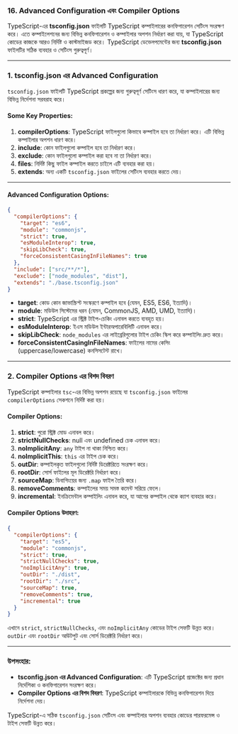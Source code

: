 ### **16. Advanced Configuration এবং Compiler Options**

TypeScript-এর **tsconfig.json** ফাইলটি TypeScript কম্পাইলারের কনফিগারেশন সেটিংস সংরক্ষণ করে। এতে কম্পাইলেশনের জন্য বিভিন্ন কনফিগারেশন ও কম্পাইলার অপশন নির্ধারণ করা যায়, যা TypeScript কোডের কাজকে আরও নির্দিষ্ট ও কাস্টমাইজড করে। TypeScript ডেভেলপমেন্টের জন্য **tsconfig.json** ফাইলটির সঠিক ব্যবহার ও সেটিংস গুরুত্বপূর্ণ।

---

### **1. tsconfig.json এর Advanced Configuration**

`tsconfig.json` ফাইলটি TypeScript প্রকল্পের জন্য গুরুত্বপূর্ণ সেটিংস ধারণ করে, যা কম্পাইলারের জন্য বিভিন্ন নির্দেশনা সরবরাহ করে।

#### **Some Key Properties:**

1. **compilerOptions**: TypeScript ফাইলগুলো কিভাবে কম্পাইল হবে তা নির্ধারণ করে। এটি বিভিন্ন কম্পাইলার অপশন ধারণ করে।
2. **include**: কোন ফাইলগুলো কম্পাইল হবে তা নির্ধারণ করে।
3. **exclude**: কোন ফাইলগুলো কম্পাইল করা হবে না তা নির্ধারণ করে।
4. **files**: নির্দিষ্ট কিছু ফাইল কম্পাইল করতে চাইলে এটি ব্যবহার করা হয়।
5. **extends**: অন্য একটি `tsconfig.json` ফাইলের সেটিংস ব্যবহার করতে দেয়।

---

#### **Advanced Configuration Options:**

```json
{
  "compilerOptions": {
    "target": "es6",
    "module": "commonjs",
    "strict": true,
    "esModuleInterop": true,
    "skipLibCheck": true,
    "forceConsistentCasingInFileNames": true
  },
  "include": ["src/**/*"],
  "exclude": ["node_modules", "dist"],
  "extends": "./base.tsconfig.json"
}
```

- **target**: কোড কোন জাভাস্ক্রিপ্ট সংস্করণে কম্পাইল হবে (যেমন, ES5, ES6, ইত্যাদি)।
- **module**: মডিউল সিস্টেমের ধরন (যেমন, CommonJS, AMD, UMD, ইত্যাদি)।
- **strict**: TypeScript এর স্ট্রিক্ট টাইপ-চেকিং এনাবল করতে ব্যবহৃত হয়।
- **esModuleInterop**: ইএস মডিউল ইন্টারঅপারেবিলিটি এনাবল করে।
- **skipLibCheck**: `node_modules` এর লাইব্রেরিগুলোর টাইপ চেকিং স্কিপ করে কম্পাইলিং দ্রুত করে।
- **forceConsistentCasingInFileNames**: ফাইলের নামের কেসিং (uppercase/lowercase) কনসিসটেন্ট রাখে।

---

### **2. Compiler Options এর বিশদ বিবরণ**

TypeScript কম্পাইলার `tsc`-এর বিভিন্ন অপশন রয়েছে যা `tsconfig.json` ফাইলের `compilerOptions` সেকশনে নির্দিষ্ট করা হয়।

#### **Compiler Options:**

1. **strict**: পুরো স্ট্রিক্ট মোড এনাবল করে।
2. **strictNullChecks**: null এবং undefined চেক এনাবল করে।
3. **noImplicitAny**: `any` টাইপ না থাকা নিশ্চিত করে।
4. **noImplicitThis**: `this` এর টাইপ চেক করে।
5. **outDir**: কম্পাইলকৃত ফাইলগুলো নির্দিষ্ট ডিরেক্টরিতে সংরক্ষণ করে।
6. **rootDir**: সোর্স ফাইলের মূল ডিরেক্টরি নির্ধারণ করে।
7. **sourceMap**: ডিবাগিংয়ের জন্য `.map` ফাইল তৈরি করে।
8. **removeComments**: কম্পাইলের সময় সমস্ত কমেন্ট সরিয়ে ফেলে।
9. **incremental**: ইনক্রিমেন্টাল কম্পাইলিং এনাবল করে, যা আগের কম্পাইল থেকে ক্যাশ ব্যবহার করে।

#### **Compiler Options উদাহরণ:**

```json
{
  "compilerOptions": {
    "target": "es5",
    "module": "commonjs",
    "strict": true,
    "strictNullChecks": true,
    "noImplicitAny": true,
    "outDir": "./dist",
    "rootDir": "./src",
    "sourceMap": true,
    "removeComments": true,
    "incremental": true
  }
}
```

এখানে `strict`, `strictNullChecks`, এবং `noImplicitAny` কোডের টাইপ সেফটি উন্নত করে। `outDir` এবং `rootDir` আউটপুট এবং সোর্স ডিরেক্টরি নির্ধারণ করে।

---

### **উপসংহার:**

- **tsconfig.json এর Advanced Configuration**: এটি TypeScript প্রজেক্টের জন্য প্রধান নির্দেশিকা ও কনফিগারেশন সংরক্ষণ করে।
- **Compiler Options এর বিশদ বিবরণ**: TypeScript কম্পাইলারকে বিভিন্ন কনফিগারেশন দিয়ে নির্দেশনা দেয়।

TypeScript-এ সঠিক `tsconfig.json` সেটিংস এবং কম্পাইলার অপশন ব্যবহার কোডের পারফরমেন্স ও টাইপ সেফটি উন্নত করে।
